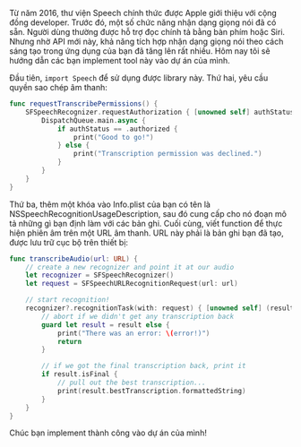 Từ năm 2016, thư viện Speech chính thức được Apple giới thiệu với cộng đồng developer.
Trước đó, một số chức năng nhận dạng giọng nói đã có sẵn. Người dùng thường được hỗ trợ đọc chính tả bằng bàn phím hoặc Siri. Nhưng nhờ API mới này, khả năng tích hợp nhận dạng giọng nói theo cách sáng tạo trong ứng dụng của bạn đã tăng lên rất nhiều.
Hôm nay tôi sẽ hướng dẫn các bạn implement tool này vào dự án của mình.

Đầu tiên, `import Speech` để sử dụng được library này.
Thứ hai, yêu cầu quyền sao chép âm thanh:

```swift
func requestTranscribePermissions() {
    SFSpeechRecognizer.requestAuthorization { [unowned self] authStatus in
        DispatchQueue.main.async {
            if authStatus == .authorized {
                print("Good to go!")
            } else {
                print("Transcription permission was declined.")
            }
        }
    }
}
```

Thứ ba, thêm một khóa vào Info.plist của bạn có tên là NSSpeechRecognitionUsageDescription, sau đó cung cấp cho nó đoạn mô tả những gì bạn định làm với các bản ghi.
Cuối cùng, viết function để thực hiện phiên âm trên một URL âm thanh. URL này phải là bản ghi bạn đã tạo, được lưu trữ cục bộ trên thiết bị:

```swift
func transcribeAudio(url: URL) {
    // create a new recognizer and point it at our audio
    let recognizer = SFSpeechRecognizer()
    let request = SFSpeechURLRecognitionRequest(url: url)

    // start recognition!
    recognizer?.recognitionTask(with: request) { [unowned self] (result, error) in
        // abort if we didn't get any transcription back
        guard let result = result else {
            print("There was an error: \(error!)")
            return
        }

        // if we got the final transcription back, print it
        if result.isFinal {
            // pull out the best transcription...
            print(result.bestTranscription.formattedString)
        }
    }
}
```

Chúc bạn implement thành công vào dự án của mình!